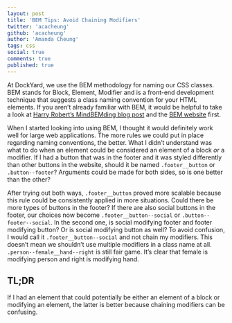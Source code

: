 ```yaml
---
layout: post
title: 'BEM Tips: Avoid Chaining Modifiers'
twitter: 'acacheung'
github: 'acacheung'
author: 'Amanda Cheung'
tags: css
social: true
comments: true
published: true
---
```


At DockYard, we use the BEM methodology for naming our CSS classes. BEM
stands for Block, Element, Modifier and is a front-end development
technique that suggests a class naming convention for your HTML elements. If
you aren&rsquo;t already familiar with BEM, it would be helpful to take a look at
[Harry Robert&rsquo;s MindBEMding blog post](http://csswizardry.com/2013/01/mindbemding-getting-your-head-round-bem-syntax/)
and the [BEM website](https://bem.info/) first.

When I started looking into using BEM, I thought it would definitely work well
for large web applications. The more rules we could put in place
regarding naming conventions, the better. What I didn&rsquo;t understand
was what to do when an element could be considered an element of a block *or* a
modifier. If I had a button that was in the footer and it was styled differently
than other buttons in the website, should it be named `.footer__button`
or `.button--footer`? Arguments could be made for both sides, so is one better
than the other?

After trying out both ways, `.footer__button` proved more scalable because
this rule could be consistently applied in more situations. Could there
be more types of buttons in the footer?
If there are also social buttons in the footer, our choices now become
`.footer__button--social` or `.button--footer--social`. In the second one, is social modifying
footer and footer modifying button? Or is social modifying button as
well? To avoid confusion, I would call it `.footer__button--social`
and not chain my modifiers. This doesn&rsquo;t mean we
shouldn&rsquo;t use multiple modifiers in a class name at all.
`.person--female__hand--right` is still fair game. It&rsquo;s clear that female
is modifying person and right is modifying hand.

## TL;DR
If I had an element that could potentially be either an element of a
block or modifying an element, the latter is better because
chaining modifiers can be confusing.
